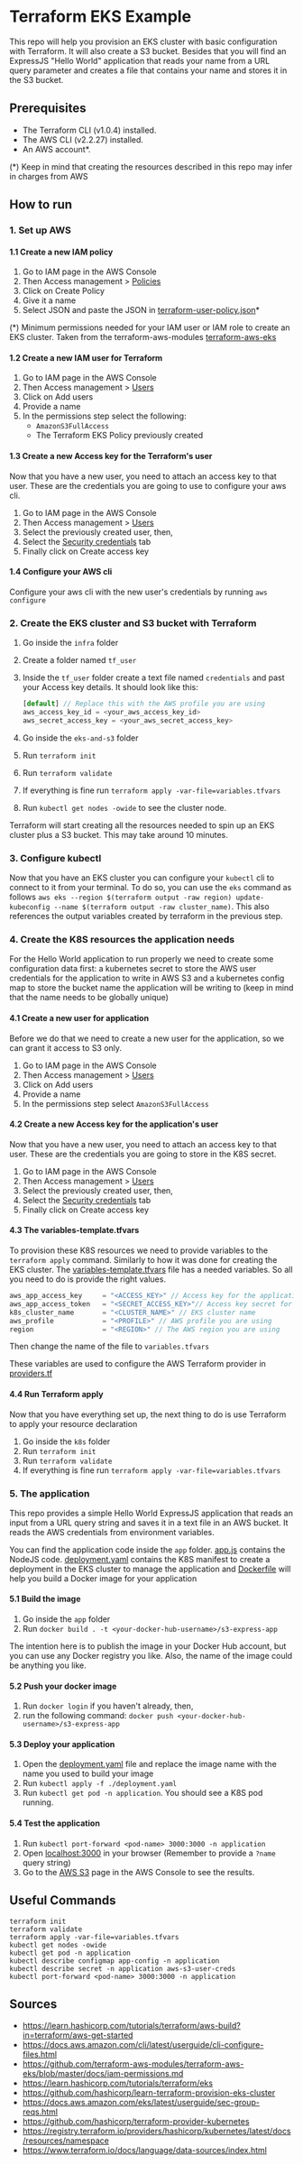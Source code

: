 # Terraform EKS Example

This repo will help you provision an EKS cluster with basic configuration with Terraform. It will also create a S3 bucket. Besides that you will find an ExpressJS "Hello World" application that reads your name from a URL query parameter and creates a file that contains your name and stores it in the S3 bucket.

## Prerequisites

* The Terraform CLI (v1.0.4) installed.
* The AWS CLI (v2.2.27) installed.
* An AWS account*.

(*) Keep in mind that creating the resources described in this repo may infer in charges from AWS

## How to run

### 1. Set up AWS

#### 1.1 Create a new IAM policy

1. Go to IAM page in the AWS Console
2. Then Access management > [Policies](https://console.aws.amazon.com/iamv2/home?#/policies)
3. Click on Create Policy
4. Give it a name
5. Select JSON and paste the JSON in [terraform-user-policy.json](./terraform-user-policy.json)*

(*) Minimum permissions needed for your IAM user or IAM role to create an EKS cluster. Taken from the terraform-aws-modules [terraform-aws-eks](https://github.com/terraform-aws-modules/terraform-aws-eks/blob/master/docs/iam-permissions.md)

#### 1.2 Create a new IAM user for Terraform

1. Go to IAM page in the AWS Console
2. Then Access management > [Users](https://console.aws.amazon.com/iam/home#/users)
3. Click on Add users
4. Provide a name
5. In the permissions step select the following:
    * `AmazonS3FullAccess`
    * The Terraform EKS Policy previously created

#### 1.3 Create a new Access key for the Terraform's user

Now that you have a new user, you need to attach an access key to that user. These are the credentials you are going to use to configure your aws cli.

1. Go to IAM page in the AWS Console
2. Then Access management > [Users](https://console.aws.amazon.com/iam/home#/users)
3. Select the previously created user, then,
4. Select the [Security credentials](https://console.aws.amazon.com/iam/home#/users/terraform?section=security_credentials) tab
5. Finally click on Create access key

#### 1.4 Configure your AWS cli

Configure your aws cli with the new user's credentials by running `aws configure`

### 2. Create the EKS cluster and S3 bucket with Terraform

1. Go inside the `infra` folder
2. Create a folder named `tf_user`
3. Inside the `tf_user` folder create a text file named `credentials` and past your Access key details. It should look like this:

    ```Javascript
    [default] // Replace this with the AWS profile you are using
    aws_access_key_id = <your_aws_access_key_id>
    aws_secret_access_key = <your_aws_secret_access_key>
    ```

4. Go inside the `eks-and-s3` folder
5. Run `terraform init`
6. Run `terraform validate`
7. If everything is fine run `terraform apply -var-file=variables.tfvars`
8. Run `kubectl get nodes -owide` to see the cluster node.

Terraform will start creating all the resources needed to spin up an EKS cluster plus a S3 bucket. This may take around 10 minutes.

### 3. Configure kubectl

Now that you have an EKS cluster you can configure your `kubectl` cli to connect to it from your terminal. To do so, you can use the `eks` command as follows `aws eks --region $(terraform output -raw region) update-kubeconfig --name $(terraform output -raw cluster_name)`. This also references the output variables created by terraform in the previous step.

### 4. Create the K8S resources the application needs

For the Hello World application to run properly we need to create some configuration data first: a kubernetes secret to store the AWS user credentials for the application to write in AWS S3 and a kubernetes config map to store the bucket name the application will be writing to (keep in mind that the name needs to be globally unique)

#### 4.1 Create a new user for application

Before we do that we need to create a new user for the application, so we can grant it access to S3 only.

1. Go to IAM page in the AWS Console
2. Then Access management > [Users](https://console.aws.amazon.com/iam/home#/users)
3. Click on Add users
4. Provide a name
5. In the permissions step select `AmazonS3FullAccess`

#### 4.2 Create a new Access key for the application's user

Now that you have a new user, you need to attach an access key to that user. These are the credentials you are going to store in the K8S secret.

1. Go to IAM page in the AWS Console
2. Then Access management > [Users](https://console.aws.amazon.com/iam/home#/users)
3. Select the previously created user, then,
4. Select the [Security credentials](https://console.aws.amazon.com/iam/home#/users/terraform?section=security_credentials) tab
5. Finally click on Create access key

#### 4.3 The variables-template.tfvars

To provision these K8S resources we need to provide variables to the `terraform apply` command. Similarly to how it was done for creating the EKS cluster.
The [variables-template.tfvars](./infra/k8s/variables-template.tfvars) file has a needed variables. So all you need to do is provide the right values.

```Javascript
aws_app_access_key     = "<ACCESS_KEY>" // Access key for the application's user
aws_app_access_token   = "<SECRET_ACCESS_KEY>"// Access key secret for the application's user
k8s_cluster_name       = "<CLUSTER_NAME>" // EKS cluster name
aws_profile            = "<PROFILE>" // AWS profile you are using
region                 = "<REGION>" // The AWS region you are using
```

Then change the name of the file to `variables.tfvars`

These variables are used to configure the AWS Terraform provider in [providers.tf](./infra/k8s/providers.tf)

#### 4.4 Run Terraform apply

Now that you have everything set up, the next thing to do is use Terraform to apply your resource declaration

1. Go inside the `k8s` folder
2. Run `terraform init`
3. Run `terraform validate`
4. If everything is fine run `terraform apply -var-file=variables.tfvars`

### 5. The application

This repo provides a simple Hello World ExpressJS application that reads an input from a URL query string and saves it in a text file in an AWS bucket. It reads the AWS credentials from environment variables.

You can find the application code inside the `app` folder. [app.js](./app/app.js) contains the NodeJS code. [deployment.yaml](./app/deployment.yaml) contains the K8S manifest to create a deployment in the EKS cluster to manage the application and [Dockerfile](./app/Dockerfile) will help you build a Docker image for your application

#### 5.1 Build the image

1. Go inside the `app` folder
2. Run `docker build . -t <your-docker-hub-username>/s3-express-app`

The intention here is to publish the image in your Docker Hub account, but you can use any Docker registry you like. Also, the name of the image could be anything you like.

#### 5.2 Push your docker image

1. Run `docker login` if you haven't already, then,
2. run the following command:
`docker push <your-docker-hub-username>/s3-express-app`

#### 5.3 Deploy your application

1. Open the [deployment.yaml](./app/deployment.yaml) file and replace the image name with the name you used to build your image
2. Run `kubectl apply -f ./deployment.yaml`
3. Run `kubectl get pod -n application`. You should see a K8S pod running.

#### 5.4 Test the application

1. Run `kubectl port-forward <pod-name> 3000:3000 -n application`
2. Open [localhost:3000](http://localhost:3000?name=EKS-Terraform-Example) in your browser (Remember to provide a `?name` query string)
3. Go to the [AWS S3](https://s3.console.aws.amazon.com/s3/home) page in the AWS Console to see the results.

## Useful Commands

```Shell
terraform init
terraform validate
terraform apply -var-file=variables.tfvars
kubectl get nodes -owide
kubectl get pod -n application
kubectl describe configmap app-config -n application
kubectl describe secret -n application aws-s3-user-creds
kubectl port-forward <pod-name> 3000:3000 -n application
```

## Sources

* https://learn.hashicorp.com/tutorials/terraform/aws-build?in=terraform/aws-get-started
* https://docs.aws.amazon.com/cli/latest/userguide/cli-configure-files.html
* https://github.com/terraform-aws-modules/terraform-aws-eks/blob/master/docs/iam-permissions.md
* https://learn.hashicorp.com/tutorials/terraform/eks
* https://github.com/hashicorp/learn-terraform-provision-eks-cluster
* https://docs.aws.amazon.com/eks/latest/userguide/sec-group-reqs.html
* https://github.com/hashicorp/terraform-provider-kubernetes
* https://registry.terraform.io/providers/hashicorp/kubernetes/latest/docs/resources/namespace
* https://www.terraform.io/docs/language/data-sources/index.html
